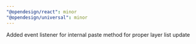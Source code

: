 ```yaml
---
"@opendesign/react": minor
"@opendesign/universal": minor
---
```


Added event listener for internal paste method for proper layer list update
